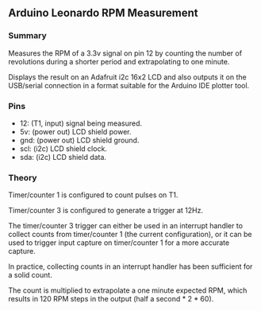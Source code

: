 ## Arduino Leonardo RPM Measurement

### Summary

Measures the RPM of a 3.3v signal on pin 12 by counting the number of
revolutions during a shorter period and extrapolating to one minute.

Displays the result on an Adafruit i2c 16x2 LCD and also outputs it on the
USB/serial connection in a format suitable for the Arduino IDE plotter tool.

### Pins

* 12: (T1, input) signal being measured.
* 5v: (power out) LCD shield power.
* gnd: (power out) LCD shield ground.
* scl: (i2c) LCD shield clock.
* sda: (i2c) LCD shield data.

### Theory

Timer/counter 1 is configured to count pulses on T1.

Timer/counter 3 is configured to generate a trigger at 12Hz.

The timer/counter 3 trigger can either be used in an interrupt handler to collect
counts from timer/counter 1 (the current configuration), or it can be used to
trigger input capture on timer/counter 1 for a more accurate capture.

In practice, collecting counts in an interrupt handler has been sufficient for
a solid count.

The count is multiplied to extrapolate a one minute expected RPM, which results
in 120 RPM steps in the output (half a second * 2 * 60).
